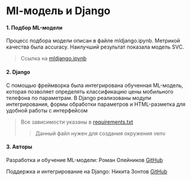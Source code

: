 # Ml-модель и Django


#### 1. Подбор ML-модели

Процесс подбора модели описан в файле mldjango.ipynb. Метрикой качества была accuracy. Наилучший результат показала модель SVC.

> Ссылка на [mldjango.ipynb](https://github.com/zoLikeCode/ML-Django-Classification/blob/master/mldjango.ipynb)






#### 2. Django

С помощью фреймворка была интегрирована обученная ML-модель, которая позволяет определять классификацию цены мобильного телефона по параметрам. В Django реализованы модули интегрирования, формы обработки параметров и HTML-разметка для удобной работы с интерфейсом

> Все зависимости указаны в [requirements.txt](https://github.com/zoLikeCode/ML-Django-Classification/blob/master/requirements.txt)
> > Данный файл нужен для создания окружения venv



#### 3. Авторы

Разработка и обучение ML-модели: Роман Олейников [GitHub](https://github.com/Oleynikov-Roman)

Поддержка и интегрирование на Django: Никита Зонтов [GitHub](https://github.com/zoLikeCode)




